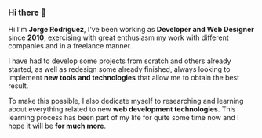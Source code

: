 ### Hi there 👋

Hi I'm **Jorge Rodríguez**, I've been working as **Developer and Web Designer** since **2010**, exercising with great enthusiasm my work with different companies and in a freelance manner.

I have had to develop some projects from scratch and others already started, as well as redesign some already finished, always looking to implement **new tools and technologies** that allow me to obtain the best result.

To make this possible, I also dedicate myself to researching and learning about everything related to new **web development technologies**. This learning process has been part of my life for quite some time now and I hope it will be **for much more**.

<!--
**JorgeGWD/jorgegwd** is a ✨ _special_ ✨ repository because its `README.md` (this file) appears on your GitHub profile.

Here are some ideas to get you started:

- 🔭 I’m currently working on ...
- 🌱 I’m currently learning ...
- 👯 I’m looking to collaborate on ...
- 🤔 I’m looking for help with ...
- 💬 Ask me about ...
- 📫 How to reach me: ...
- 😄 Pronouns: ...
- ⚡ Fun fact: ...
-->
